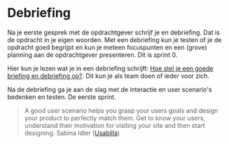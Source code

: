# Debriefing

Na je eerste gesprek met de opdrachtgever schrijf je en debriefing. Dat is de opdracht in je eigen woorden. Met een debriefing kun je testen of je de opdracht goed begrijpt en kun je meteen focuspunten en een (grove) planning aan de opdrachtgever presenteren. Dit is sprint 0.

Hier kun je lezen wat je in een debriefing schrijft: [Hoe stel je een goede briefing en debriefing op?](https://www.joho.org/en/hoe-stel-je-een-goede-briefing-en-debriefing-onderzoeksomschrijving-en-terugkoppeling-daarop-op). Dit kun je als team doen of ieder voor zich.

Na de debriefing ga je aan de slag met de interactie en user scenario's bedenken en testen. De eerste sprint.

> A good user scenario helps you grasp your users goals and design your product to perfectly match them. Get to know your users, understand their motivation for visiting your site and then start designing.
Sabina Idler ([Usabilla](https://usabilla.com/blog/how-user-scenarios-help-to-improve-your-ux/))
